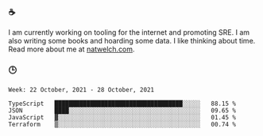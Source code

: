 ### ☕

I am currently working on tooling for the internet and promoting SRE. I am also writing some books and hoarding some data. I like thinking about time. Read more about me at [natwelch.com](https://natwelch.com).

### 🕒

<!--START_SECTION:waka-->
```text
Week: 22 October, 2021 - 28 October, 2021

TypeScript   ████████████████████████████████████░░░░░   88.15 % 
JSON         ████░░░░░░░░░░░░░░░░░░░░░░░░░░░░░░░░░░░░░   09.65 % 
JavaScript   ▓░░░░░░░░░░░░░░░░░░░░░░░░░░░░░░░░░░░░░░░░   01.45 % 
Terraform    ▒░░░░░░░░░░░░░░░░░░░░░░░░░░░░░░░░░░░░░░░░   00.74 % 
```
<!--END_SECTION:waka-->
